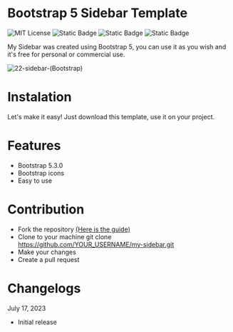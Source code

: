 # Bootstrap 5 Sidebar Template

![MIT License](https://img.shields.io/badge/Author-S1mon009-blue.svg) ![Static Badge](https://img.shields.io/badge/HTML-html?logo=html5&labelColor=%23595959&color=%23E34F26)
![Static Badge](https://img.shields.io/badge/CSS-js?logo=css3&labelColor=%23595959&color=%231572B6) ![Static Badge](https://img.shields.io/badge/Bootstrap-bootstrap?logo=bootstrap&labelColor=%23595959&color=%237952B3)

My Sidebar was created using Bootstrap 5, you can use it as you wish and it's free for personal or commercial use.

![22-sidebar-(Bootstrap)](https://github.com/S1mon009/HTML-CSS-Bootstrap/assets/105738321/5ce34197-0699-452a-ac68-bf5b83f223ff)

# Instalation

Let's make it easy! Just download this template, use it on your project.

# Features

- Bootstrap 5.3.0
- Bootstrap icons
- Easy to use

# Contribution

- Fork the repository [(Here is the guide)](https://docs.github.com/en/get-started/quickstart/fork-a-repo)
- Clone to your machine git clone https://github.com/YOUR_USERNAME/my-sidebar.git
- Make your changes
- Create a pull request

# Changelogs

July 17, 2023
* Initial release
